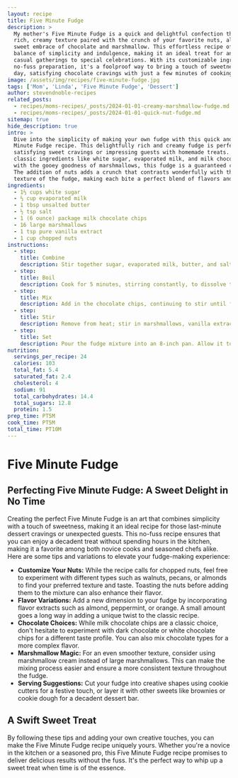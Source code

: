 ```yaml
---
layout: recipe
title: Five Minute Fudge
description: >
  My mother's Five Minute Fudge is a quick and delightful confection that promises a
  rich, creamy texture paired with the crunch of your favorite nuts, all wrapped in the
  sweet embrace of chocolate and marshmallow. This effortless recipe offers a perfect
  balance of simplicity and indulgence, making it an ideal treat for any occasion, from
  casual gatherings to special celebrations. With its customizable ingredients and
  no-fuss preparation, it's a foolproof way to bring a touch of sweetness into your
  day, satisfying chocolate cravings with just a few minutes of cooking.
image: /assets/img/recipes/five-minute-fudge.jpg
tags: ['Mom', 'Linda', 'Five Minute Fudge', 'Dessert']
author: stevendnoble-recipes
related_posts:
  - recipes/moms-recipes/_posts/2024-01-01-creamy-marshmallow-fudge.md
  - recipes/moms-recipes/_posts/2024-01-01-quick-nut-fudge.md
sitemap: true
hide_description: true
intro: >
  Dive into the simplicity of making your own fudge with this quick and easy Five
  Minute Fudge recipe. This delightfully rich and creamy fudge is perfect for
  satisfying sweet cravings or impressing guests with homemade treats. Combining
  classic ingredients like white sugar, evaporated milk, and milk chocolate chips
  with the gooey goodness of marshmallows, this fudge is a guaranteed crowd-pleaser.
  The addition of nuts adds a crunch that contrasts wonderfully with the smooth
  texture of the fudge, making each bite a perfect blend of flavors and textures.
ingredients:
  - 1⅔ cups white sugar
  - ⅔ cup evaporated milk
  - 1 tbsp unsalted butter
  - ½ tsp salt
  - 1 (6 ounce) package milk chocolate chips
  - 16 large marshmallows
  - 1 tsp pure vanilla extract
  - 1 cup chopped nuts
instructions:
  - step:
    title: Combine
    description: Stir together sugar, evaporated milk, butter, and salt in a saucepan over medium heat.
  - step:
    title: Boil
    description: Cook for 5 minutes, stirring constantly, to dissolve the sugar and blend the ingredients well.
  - step:
    title: Mix
    description: Add in the chocolate chips, continuing to stir until fully melted and integrated into the mixture.
  - step:
    title: Stir
    description: Remove from heat; stir in marshmallows, vanilla extract, and chopped nuts until the marshmallows are completely melted and the mixture is smooth.
  - step:
    title: Set
    description: Pour the fudge mixture into an 8-inch pan. Allow it to cool at room temperature before cutting it into squares for serving.
nutrition:
  servings_per_recipe: 24
  calories: 103
  total_fat: 5.4
  saturated_fat: 2.4
  cholesterol: 4
  sodium: 91
  total_carbohydrates: 14.4
  total_sugars: 12.8
  protein: 1.5
prep_time: PT5M
cook_time: PT5M
total_time: PT10M
---
```


# Five Minute Fudge

## Perfecting Five Minute Fudge: A Sweet Delight in No Time

Creating the perfect Five Minute Fudge is an art that combines simplicity with a touch of sweetness, making it an ideal recipe for those last-minute dessert cravings or unexpected guests. This no-fuss recipe ensures that you can enjoy a decadent treat without spending hours in the kitchen, making it a favorite among both novice cooks and seasoned chefs alike. Here are some tips and variations to elevate your fudge-making experience:

* **Customize Your Nuts:** While the recipe calls for chopped nuts, feel free to experiment with different types such as walnuts, pecans, or almonds to find your preferred texture and taste. Toasting the nuts before adding them to the mixture can also enhance their flavor.
* **Flavor Variations:** Add a new dimension to your fudge by incorporating flavor extracts such as almond, peppermint, or orange. A small amount goes a long way in adding a unique twist to the classic recipe.
* **Chocolate Choices:** While milk chocolate chips are a classic choice, don't hesitate to experiment with dark chocolate or white chocolate chips for a different taste profile. You can also mix chocolate types for a more complex flavor.
* **Marshmallow Magic:** For an even smoother texture, consider using marshmallow cream instead of large marshmallows. This can make the mixing process easier and ensure a more consistent texture throughout the fudge.
* **Serving Suggestions:** Cut your fudge into creative shapes using cookie cutters for a festive touch, or layer it with other sweets like brownies or cookie dough for a decadent dessert bar.

## A Swift Sweet Treat

By following these tips and adding your own creative touches, you can make the Five Minute Fudge recipe uniquely yours. Whether you're a novice in the kitchen or a seasoned pro, this Five Minute Fudge recipe promises to deliver delicious results without the fuss. It's the perfect way to whip up a sweet treat when time is of the essence.